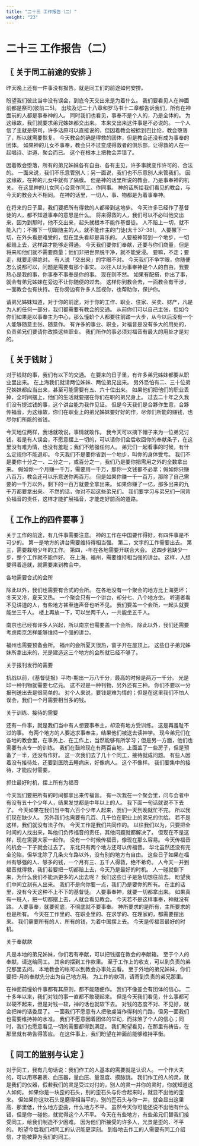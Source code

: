 ```yaml
---
title: "二十三 工作报告（二）"
weight: "23"
---
```


# 二十三 工作报告（二）


## 〖 关于同工前途的安排 〗

昨天晚上还有一件事没有报告。就是同工们的前途如何安排。

盼望我们彼此当中没有误会，到底今天交出来是为着什么。
我们要看见人在神面前都是祭司(彼前二5)。
出埃及记二十八章和罗马书十二章都告诉我们，所有在神面前的人都是事奉神的人。
同时我们也看见，事奉不是个人的，乃是全体的。
为这缘故，我们就要求弟兄姊妹都交出来。
本来交出来这件事是不必说的。
一个人信了主就是祭司，许多话原可以直接说的，但因着教会被掳到巴比伦，教会堕落了，所以就需要恢复。
今天教会的确是得救的团体，但是教会还没有成为事奉的团体。
如果神的儿女不事奉，教会只不过变成得救者的俱乐部，让得救的人在一起唱诗、讲道、聚会而已。
这个在根本上把教会弄错了。

因着教会堕落，所有的弟兄姊妹各有自由、各有主见，许多事就变作许可的、合法的。
一面来说，我们不乐意管别人；另一面说，我们也不乐意别人来管我们。
因这缘故，在神的儿女中就有了隔膜。
但是神的话里所说的教会，乃是事奉神的机关。
在这里神的儿女同心合意作同工、作同事。
神的话所给我们看见的教会，与今天的教会大不相同。
在神的话里，一切人、事、物都是为着事奉神。

在将来的日子里，我们要把所有得救的人都带到这地步。
今天许多已经作了基督徒的人，都不知道事奉的意思是什么。
将来得救的人，我们可以不必叫他交出来，因为到那时，他不交出来，起头就根本不能作基督徒。
人不赔上一切，就不能入门；不撇下一切跟随主的人，就不能作主的门徒(太十37-38)。
人要撇下一切，在外头看是难受的，但在里头看却是喜乐的。
人要被神带到一个地步，一切都赔上去，这样路才能够走得通。
今天我们要你们奉献，还要与你们商量，但是将来和他们就不需要商量；他们非把世界脱干净，就不能受浸。
要嘛，不走；要走，就要走得绝对。
有人说「交出来」的字眼不对。
今天我们不争字眼，你随便怎么说都可以，问题是需要有那个事实。
以往人以为事奉神是个人的自由，我要热心是我的事，你事奉不事奉是你的事。
现在则不然。
如果有配搭，你出了事，就会有弟兄姊妹在旁边不让你随便的过去。
这样你到教会去，一面教会有干涉，一面教会也有扶持。
在你旁边有许多人监视你，也帮助你，保护你。

请弟兄姊妹知道，对于你的前途，对于你的工作、职业、住家、买卖、财产，凡是为人的任何一部分，我们都需要有教会的交通。
从前你们可以自己主张，但如今你们如果是以事奉主为中心，那么憧蚧个人都要往前踏一大步，从今以后没有一个人能够随意主张、随意作。
有许多的事业、职业，对福音是没有多大的用处的，负责弟兄们要请你改换这些职业。
我们所作的事必须对福音有最大的用处才是对的。

## 〖 关于钱财 〗

对于钱财的事，我们有以下的交通。
在要来的日子里，有许多弟兄姊妹都要从职业里出来。
在上海我们就请两位姊妹、两位弟兄出来。
另外恐怕有二、三十位弟兄姊妹都应当出来，甚至可能需要有五、六十位出来。
如果他们把他们的职业丢掉，全时间摆上，他们的生活就要摆在你们在职的弟兄身上。
过去二十年之久我们没有提过钱的事，这个讲台能为我作见证。
但是今天我们是合夥作生意，合夥传福音，为这缘故，你们在职业上的弟兄姊妹要好好的作，尽你们所能的赚钱，也尽你们所能的省钱。

今天地位两样，我话就敢说，事情就敢作。
我今天可以摘下帽子来为一位弟兄讨钱，若是有人误会，不愿意摆上一切的，可以请你们会后收回你的奉献条子，在这里没有难为情，也没有羞耻；我们不勉强任何人。
弟兄们一起看事的时候，有什么定规你不能退却。
今天我们不是要你省到一个地步，叫你的身体受亏。
我们不是要你十分之一、二分之一，或百分之一，我们乃是要你把需用之外的全数拿出来。
假如你一个月赚一千万，需要用一千万，那你一文钱都不必拿；假如你只赚八百万，教会还可以乐意送你两百万。
但是如果你赚一千一百万，那除了自己需要的一千万以外，剩下的一百万就要全拿出来。
如果你赚了一亿，那多出来的九千万都要拿出来。
不然的话，你对不起这些弟兄们。
我们要学习与弟兄们一同背负福音的责任，这样才能扩展福音，才能走好前面的道路。

## 〖 工作上的四件要事 〗

关于工作的前途，有几件事需要注意。
神的工作在中国要作得好，有四件事是不可少的。
第一是地方的讲台需要维持得相当强。
第二，文字的工作需要出去。
第三，需要栽培少年的工作。
第四，-年在各地需要开联合大会。
这四步若缺少一步，整个工作就不能作好。
在上海、福州，需要维持相当强的讲台。
这样，人想要得着造就，就需要来到教会中。

各地需要合式的会所

除此以外，我们也需要有合式的会所。
在各地没有一个聚会的地方比上海更坏；冬天又冷，夏天又热。
一个聚会只有一个讲台，却分七、八个地方坐。
听道者看不见讲道的人，有些地方甚至连声音也听不见。
我们要盖一个会所，一起头就要能坐三千人。
楼上再放一下，可以坐两千人，一共能坐五千人。

南京也已经有许多人兴起，所以南京也需要盖一个会所。
除此以外，我们还需要考虑南京怎样能够维持一个强的讲台。

福州也需要预备会所。
福州的会所夏天很热，窗子开在屋顶上。
这些日子弟兄姊妹所拿出来的，光是建造这三个地方的会所就已经不够了。

关于报刊发行的需要

抗战以前，《基督徒报》平均-期出一万八千分，最高的时候是两万一千分。
光是印一种刊物就需要七亿元。
这不过是一种刊物，另外还有三种。
你们不要以一分报刊送出去是很简单的。
对个人来说，要钱是难为情的；但是在这里我们不怕人误会，我们一个月需要相当多的钱。

关于训练、接待的需要

还有一件事，就是我们当中有人想要事奉主，却没有地方受训练。
这是再羞耻不过的事。
有两个地方的人要追求事奉主，结果他们被送去读神学。
现今弟兄们在各地的教会里，在事务上、在工作上，当然能够有所学习；但是另一方面，他们也需要有点专一的训练。
我们在鼓岭现在有两百亩地，上面盖了一些房子，但是预备了一半，还没有作好。
这一次我们去了几十个同工，接待就成问题。
有些人因着没有接待处，还要到医院去睡病床，好像病人。
这个不像样。
我们要集中的接待，才能应付需要。

抓住最好时机，摆上所有为福音

今天我们要把所有的时间都拿出来传福音。
有一次我在一个聚会里，问与会者中有没有五十个少年人，结果发觉都是中年以上的人。
我下面一句话就说不下去了。
今天如果在我们当中有六百个少年人起来，我们一天到晚就忙不完。
所以我们现在缺少人。
另外我们也需要有几百、几千位在职业上的弟兄的供给。
若不是这样，我们就没有法子作。
今天工作是我们共同作的。
以往我们以为，只要把全时间的人找出来，叫他们负传福音的责任，其他问题就都解决了。
但现在不是这样，现在需要大家一起作。
没有一个时候传福音，像现在那么容易。
今天传福音的机会一下子就会过去了。
东北只有两个地方还可以传福音。
华北虽然还没有完全沦陷，但华北除了几条火车路以外，没有别的地方有自由。
这些日子如果在福州有够强的人、够多的钱，一个月有三、五千人得救，绝不希奇。
人今天一并到福音就得救，我们若要把一切都赔上去，今天乃是最好的时机。
人一碰就倒下来，为什么我们不能派更多的人出去呢？
我们这些日子是急切想往前去。
盼望我们中间立刻有人出来。
我们不是向你要一点，我们乃是要你的所有。
在主的话里，没有今天这种不上不下的基督徒。
人要事奉神，就要一切都拿出来。
如果真有一班人，把一切都摆上去，人就会看见教会。
今天若不是这样事奉，神就没有路。
人要事奉，就要彻底，不彻底就不要事奉。
神所要求的是所有，主所要求的也是所有。
今天在工作里的、在职业里的、在求学的、在理家的，都需要摆出来。
我们需要所有的人、所有的钱，为着中国摆上去。
今天是传福音最好的时机。

关于奉献款

凡是本地的弟兄姊妹，你们若有奉献，可以把钱摆在教会的奉献箱。
至于个人的奉献，请送给同工。
其余的摆到工作款里。
至于工作上的收支，可以到负责的弟兄那里去问。
本地教会的帐可以到教会办事处去看。
至于外地的弟兄姊妹，你们要把-月的奉献先分出为自己地方用。
为工作的款项，请寄到负责的弟兄那里。

在神面前憧蚧件事都有其原则，都不能随便作。
我们不像差会有团体的信心。
二十多年以来，我们对钱的事一直都不敢硬起来。
但是今天我们看见，什么事都可以硬不起来，但是对钱一软，神的话也就软下去。
对钱的态度不对、不见好，就会把神的话委屈了。
一面我们不愿意有人把敬虔当作得利的门路，但另一面我们也需要维持神的水准。
我们不愿意因着团体的举动，而抹煞了个人的信心；同时，我们也愿意看见一切的需要都得到满足。
我们盼望看见，在那里有祷告，在那里就有祷告得答应。
在这件事上，我们盼望在神面前能够维持平衡。

## 〖 同工的监别与认定 〗

对于同工，我有几句话说：我们作工的人基本的需要就是认识人。
一个作大夫的，可以用寒暑表、血压器，量血压、量温度、摸脉跳。
我们作工的人的灵，就是我们的仪器，假若我们的灵是受过对付的，别人的灵一并你的灵时，你就知道这人如何。
如果你是一块歪的石头，别的歪石头与你合起来时，就显不出他的歪来。
但如果你这块石头是磨得相当平的，别的歪石头与你一并，就会显出这里高、那里低，什么地方歪曲，什么地方不平。
虽然今天你可能还说不出他有什么错，但是你一碰他，就觉得这个人不平。
今天在有些地方，有些弟兄们替我们接受同工，给我们制造不少困难。
因为他们所接受的许多人，光景是歪的、不平的。
盼望今后我们对同工的认识能更深刻。
到各地去作工的人需要有同工介绍信，才能被算为我们的同工。
